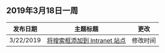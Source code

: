 <!-- This file is generated automatically each week. Changes made to this file will be overwritten.-->




## <a name="week-of-march-18-2019"></a>2019年3月18日一周


| 发布日期 |主题标题 | 更改 |
|------|------------|--------|
| 3/22/2019 | [将搜索框添加到 Intranet 站点](/MicrosoftSearch/add-a-search-box-to-your-intranet-site) | 修改时间 |
